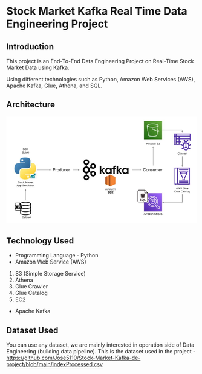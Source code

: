 # Stock Market Kafka Real Time Data Engineering Project

## Introduction 
This project is an End-To-End Data Engineering Project on Real-Time Stock Market Data using Kafka.

Using different technologies such as Python, Amazon Web Services (AWS), Apache Kafka, Glue, Athena, and SQL.

## Architecture 
<img src="Architecture.jpg">

## Technology Used
- Programming Language - Python
- Amazon Web Service (AWS)
1. S3 (Simple Storage Service)
2. Athena
3. Glue Crawler
4. Glue Catalog
5. EC2
- Apache Kafka


## Dataset Used
You can use any dataset, we are mainly interested in operation side of Data Engineering (building data pipeline). 
This is the dataset used in the project - https://github.com/Jose5110/Stock-Market-Kafka-de-project/blob/main/indexProcessed.csv

